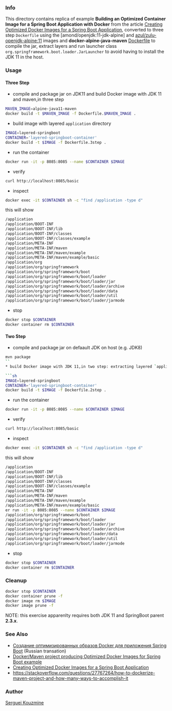 ### Info

This directory contains replica of example __Building an Optimized Container Image for a Spring Boot Application with Docker__ from
the article [Creating Optimized Docker Images for a Spring Boot Application](https://reflectoring.io/springi-boot-docker/), converted to three step `Dockerfile`
using the [amond/openjdk:11-jdk-alpine] and [azul/zulu-openjdk-alpine:11](https://hub.docker.com/r/azul/zulu-openjdk-alpine/tags) images
and __docker-alpine-java-maven__ [Dockerfile](https://github.com/timbru31/docker-alpine-java-maven/blob/master/Dockerfile)
to compile the jar, extract layers and run launcher class `org.springframework.boot.loader.JarLauncher`
to avoid having to install the JDK 11 in the host.

### Usage
#### Three Step
* compile and package jar on JDK11 and build Docker image with JDK 11 and maven,in three step
```sh
MAVEN_IMAGE=alpine-java11-maven
docker build -t $MAVEN_IMAGE -f Dockerfile.$MAVEN_IMAGE .
```
* build image with layered `application` directory

```sh
IMAGE=layered-springboot
CONTAINER='layered-springboot-container'
docker build -t $IMAGE -f Dockerfile.3step .
```
* run the container

```sh
docker run -it -p 8085:8085 --name $CONTAINER $IMAGE
```
* verify
```sh
curl http://localhost:8085/basic
```
* inspect
```sh
docker exec -it $CONTAINER sh -c "find /application -type d"
```
this will show
```sh
/application
/application/BOOT-INF
/application/BOOT-INF/lib
/application/BOOT-INF/classes
/application/BOOT-INF/classes/example
/application/META-INF
/application/META-INF/maven
/application/META-INF/maven/example
/application/META-INF/maven/example/basic
/application/org
/application/org/springframework
/application/org/springframework/boot
/application/org/springframework/boot/loader
/application/org/springframework/boot/loader/jar
/application/org/springframework/boot/loader/archive
/application/org/springframework/boot/loader/data
/application/org/springframework/boot/loader/util
/application/org/springframework/boot/loader/jarmode
```
* stop
```sh
docker stop $CONTAINER
docker container rm $CONTAINER
```
#### Two Step
* compile and package jar on defaault JDK on host (e.g. JDK8) 
```sh
mvn package
``
* build Docker image with JDK 11,in two step: extracting layered `application` directory

```sh
IMAGE=layered-springboot
CONTAINER='layered-springboot-container'
docker build -t $IMAGE -f Dockerfile.2step .
```
* run the container

```sh
docker run -it -p 8085:8085 --name $CONTAINER $IMAGE
```
* verify
```sh
curl http://localhost:8085/basic
```
* inspect
```sh
docker exec -it $CONTAINER sh -c "find /application -type d"
```
this will show
```sh
/application
/application/BOOT-INF
/application/BOOT-INF/lib
/application/BOOT-INF/classes
/application/BOOT-INF/classes/example
/application/META-INF
/application/META-INF/maven
/application/META-INF/maven/example
/application/META-INF/maven/example/basic
er run -it -p 8085:8085 --name $CONTAINER $IMAGE
/application/org/springframework/boot
/application/org/springframework/boot/loader
/application/org/springframework/boot/loader/jar
/application/org/springframework/boot/loader/archive
/application/org/springframework/boot/loader/data
/application/org/springframework/boot/loader/util
/application/org/springframework/boot/loader/jarmode
```

* stop
```sh
docker stop $CONTAINER
docker container rm $CONTAINER
```
### Cleanup
```sh
docker stop $CONTAINER
docker container prune -f 
docker image rm $IMAGE
docker image prune -f
```
NOTE: this exercise apparenlty requires both JDK 11 and SpringBoot parent __2.3.x__.


### See Also

 * [Создание оптимизированных образов Docker для приложения Spring Boot](https://habr.com/ru/post/522122/) (Russian transation)
 * [Docker/Maven project producing Optimized Docker Images for Spring Boot example](https://github.com/thombergs/code-examples/tree/master/spring-boot/spring-boot-docker)
 * [Creating Optimized Docker Images for a Spring Boot Application](https://reflectoring.io/springi-boot-docker/)
 * https://stackoverflow.com/questions/27767264/how-to-dockerize-maven-project-and-how-many-ways-to-accomplish-it

### Author
[Serguei Kouzmine](kouzmine_serguei@yahoo.com)
